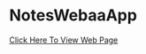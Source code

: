 # NotesWebaaApp
<a href = "https://pedantic-ptolemy-63465a.netlify.app">Click Here To View Web Page</a>
